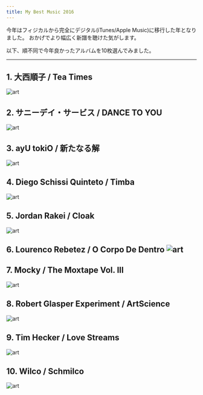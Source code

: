 ```yaml
---
title: My Best Music 2016
---
```


今年はフィジカルから完全にデジタル(iTunes/Apple Music)に移行した年となりました。
おかげでより幅広く新譜を聴けた気がします。

以下、順不同で今年良かったアルバムを10枚選んでみました。

---

## 1. 大西順子 / Tea Times
![art](https://images-na.ssl-images-amazon.com/images/I/51ZC-e-1sDL.jpg)

## 2. サニーデイ・サービス / DANCE TO YOU
![art](https://images-na.ssl-images-amazon.com/images/I/71tn%2B9MgPHL._SL1182_.jpg)

## 3. ayU tokiO / 新たなる解
![art](https://images-na.ssl-images-amazon.com/images/I/81k%2BUsC8pbL._SL1000_.jpg)

## 4. Diego Schissi Quinteto / Timba
![art](https://images-na.ssl-images-amazon.com/images/I/91illH5K%2BsL._SL1500_.jpg)

## 5. Jordan Rakei / Cloak
![art](https://images-na.ssl-images-amazon.com/images/I/71HayYTEKQL._SL1200_.jpg)

## 6. Lourenco Rebetez / O Corpo De Dentro ![art](https://images-na.ssl-images-amazon.com/images/I/419xWZH1WWL.jpg)

## 7. Mocky / The Moxtape Vol. III
![art](https://images-na.ssl-images-amazon.com/images/I/61232BplcKL.jpg)

## 8. Robert Glasper Experiment / ArtScience
![art](https://images-na.ssl-images-amazon.com/images/I/612VyWwvNgL._SL1200_.jpg)

## 9. Tim Hecker / Love Streams
![art](https://images-na.ssl-images-amazon.com/images/I/71woe6nfM4L._SL1200_.jpg)

## 10. Wilco / Schmilco
![art](https://images-na.ssl-images-amazon.com/images/I/51BVpyPIsDL.jpg)
